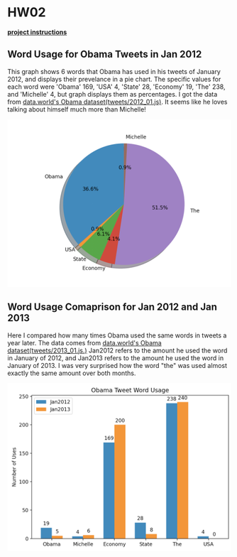 # HW02

[**project instructions** ](https://github.com/mikeizbicki/cmc-csci040/tree/2021fall/hw_02)

## **Word Usage for Obama Tweets in Jan 2012**

This graph shows 6 words that Obama has used in his tweets of January 2012, and displays their prevelance in a pie chart. The specific values for each word were 'Obama' 169, 'USA' 4, 'State' 28, 'Economy' 19, 'The' 238, and 'Michelle' 4, but graph displays them as percentages. I got the data from [data.world's Obama dataset(tweets/2012_01.js)](https://data.world/socialmediadata/obama-white-house-social-media-obamawhitehouse-tweets/workspace/file?filename=tweets%2F2012_01.js). It seems like he loves talking about himself much more than Michelle!

![Obama January 2012 Word Usage](https://github.com/NHendelman/HW02/blob/main/ObamaTweetsPieChart.png)

## **Word Usage Comaprison for Jan 2012 and Jan 2013**

Here I compared how many times Obama used the same words in tweets a year later. The data comes from [data.world's Obama dataset(tweets/2013_01.js.)](https://data.world/socialmediadata/obama-white-house-social-media-obamawhitehouse-tweets/workspace/file?filename=tweets%2F2013_01.js) Jan2012 refers to the amount he used the word in January of 2012, and Jan2013 refers to the amount he used the word in January of 2013. I was very surprised how the word "the" was used almost exactly the same amount over both months.

![Obama Word Comparison Jan 2012 vs Jan 2013](https://github.com/NHendelman/HW02/blob/main/ObamaTweetsComparisonGraph.png)
